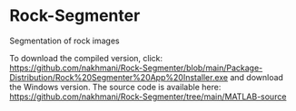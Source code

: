 # Rock-Segmenter
Segmentation of rock images

To download the compiled version, click: https://github.com/nakhmani/Rock-Segmenter/blob/main/Package-Distribution/Rock%20Segmenter%20App%20Installer.exe and download the Windows version.
The source code is available here: https://github.com/nakhmani/Rock-Segmenter/tree/main/MATLAB-source
